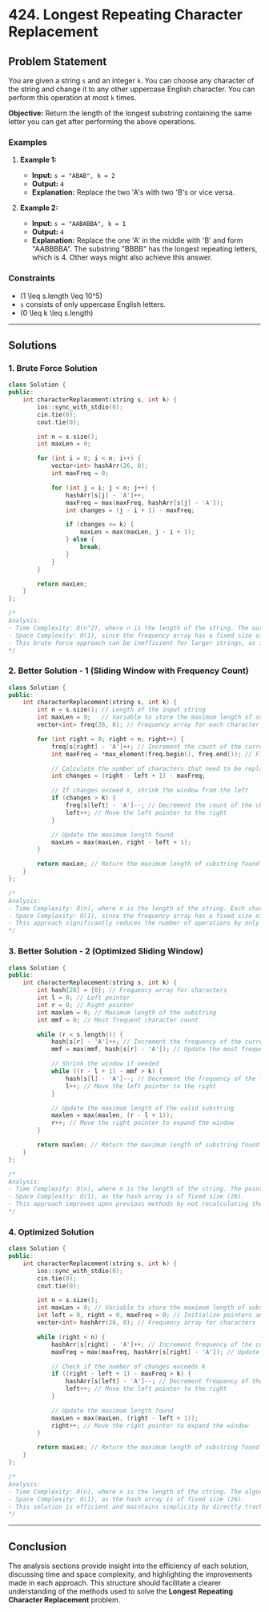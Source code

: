 # 424. Longest Repeating Character Replacement

## Problem Statement

You are given a string `s` and an integer `k`. You can choose any character of the string and change it to any other uppercase English character. You can perform this operation at most `k` times.

**Objective:** Return the length of the longest substring containing the same letter you can get after performing the above operations.

### Examples

1. **Example 1:**

   - **Input:** `s = "ABAB", k = 2`
   - **Output:** `4`
   - **Explanation:** Replace the two 'A's with two 'B's or vice versa.

2. **Example 2:**
   - **Input:** `s = "AABABBA", k = 1`
   - **Output:** `4`
   - **Explanation:** Replace the one 'A' in the middle with 'B' and form "AABBBBA". The substring "BBBB" has the longest repeating letters, which is 4. Other ways might also achieve this answer.

### Constraints

- \(1 \leq s.length \leq 10^5\)
- `s` consists of only uppercase English letters.
- \(0 \leq k \leq s.length\)

---

## Solutions

### 1. Brute Force Solution

```cpp
class Solution {
public:
    int characterReplacement(string s, int k) {
        ios::sync_with_stdio(0);
        cin.tie(0);
        cout.tie(0);

        int n = s.size();
        int maxLen = 0;

        for (int i = 0; i < n; i++) {
            vector<int> hashArr(26, 0);
            int maxFreq = 0;

            for (int j = i; j < n; j++) {
                hashArr[s[j] - 'A']++;
                maxFreq = max(maxFreq, hashArr[s[j] - 'A']);
                int changes = (j - i + 1) - maxFreq;

                if (changes <= k) {
                    maxLen = max(maxLen, j - i + 1);
                } else {
                    break;
                }
            }
        }

        return maxLen;
    }
};

/*
Analysis:
- Time Complexity: O(n^2), where n is the length of the string. The outer loop runs for each character, and the inner loop runs for each substring starting from that character, leading to O(n^2) total checks.
- Space Complexity: O(1), since the frequency array has a fixed size of 26.
- This brute force approach can be inefficient for larger strings, as it checks all possible substrings.
*/
```

### 2. Better Solution - 1 (Sliding Window with Frequency Count)

```cpp
class Solution {
public:
    int characterReplacement(string s, int k) {
        int n = s.size(); // Length of the input string
        int maxLen = 0;   // Variable to store the maximum length of substring
        vector<int> freq(26, 0); // Frequency array for each character (A-Z)

        for (int right = 0; right < n; right++) {
            freq[s[right] - 'A']++; // Increment the count of the current character
            int maxFreq = *max_element(freq.begin(), freq.end()); // Find the most frequent character in the current window

            // Calculate the number of characters that need to be replaced
            int changes = (right - left + 1) - maxFreq;

            // If changes exceed k, shrink the window from the left
            if (changes > k) {
                freq[s[left] - 'A']--; // Decrement the count of the character at the left pointer
                left++; // Move the left pointer to the right
            }

            // Update the maximum length found
            maxLen = max(maxLen, right - left + 1);
        }

        return maxLen; // Return the maximum length of substring found
    }
};

/*
Analysis:
- Time Complexity: O(n), where n is the length of the string. Each character is processed at most twice (once by the right pointer and once by the left).
- Space Complexity: O(1), since the frequency array has a fixed size of 26.
- This approach significantly reduces the number of operations by only maintaining a sliding window, making it efficient for larger strings.
*/
```

### 3. Better Solution - 2 (Optimized Sliding Window)

```cpp
class Solution {
public:
    int characterReplacement(string s, int k) {
        int hash[26] = {0}; // Frequency array for characters
        int l = 0; // Left pointer
        int r = 0; // Right pointer
        int maxlen = 0; // Maximum length of the substring
        int mmf = 0; // Most frequent character count

        while (r < s.length()) {
            hash[s[r] - 'A']++; // Increment the frequency of the current character
            mmf = max(mmf, hash[s[r] - 'A']); // Update the most frequent character count

            // Shrink the window if needed
            while ((r - l + 1) - mmf > k) {
                hash[s[l] - 'A']--; // Decrement the frequency of the left character
                l++; // Move the left pointer to the right
            }

            // Update the maximum length of the valid substring
            maxlen = max(maxlen, (r - l + 1));
            r++; // Move the right pointer to expand the window
        }

        return maxlen; // Return the maximum length of substring found
    }
};

/*
Analysis:
- Time Complexity: O(n), where n is the length of the string. The pointers traverse the string once, ensuring efficient processing.
- Space Complexity: O(1), as the hash array is of fixed size (26).
- This approach improves upon previous methods by not recalculating the maximum frequency from scratch each time, leading to faster performance.
*/
```

### 4. Optimized Solution

```cpp
class Solution {
public:
    int characterReplacement(string s, int k) {
        ios::sync_with_stdio(0);
        cin.tie(0);
        cout.tie(0);

        int n = s.size();
        int maxLen = 0; // Variable to store the maximum length of substring
        int left = 0, right = 0, maxFreq = 0; // Initialize pointers and max frequency
        vector<int> hashArr(26, 0); // Frequency array for characters

        while (right < n) {
            hashArr[s[right] - 'A']++; // Increment frequency of the current character
            maxFreq = max(maxFreq, hashArr[s[right] - 'A']); // Update the maximum frequency

            // Check if the number of changes exceeds k
            if ((right - left + 1) - maxFreq > k) {
                hashArr[s[left] - 'A']--; // Decrement frequency of the left character
                left++; // Move the left pointer to the right
            }

            // Update the maximum length found
            maxLen = max(maxLen, (right - left + 1));
            right++; // Move the right pointer to expand the window
        }

        return maxLen; // Return the maximum length of substring found
    }
};

/*
Analysis:
- Time Complexity: O(n), where n is the length of the string. The algorithm processes each character at most twice, ensuring linear complexity.
- Space Complexity: O(1), as the hash array is of fixed size (26).
- This solution is efficient and maintains simplicity by directly tracking the maximum frequency, ensuring it works effectively for larger input sizes.
*/
```

---

## Conclusion

The analysis sections provide insight into the efficiency of each solution, discussing time and space complexity, and highlighting the improvements made in each approach. This structure should facilitate a clearer understanding of the methods used to solve the **Longest Repeating Character Replacement** problem.
